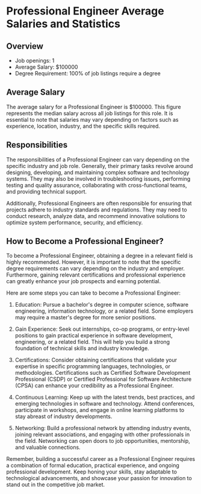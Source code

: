 # Professional Engineer Average Salaries and Statistics

## Overview
- Job openings: 1
- Average Salary: $100000
- Degree Requirement: 100% of job listings require a degree

## Average Salary
The average salary for a Professional Engineer is $100000. This figure represents the median salary across all job listings for this role. It is essential to note that salaries may vary depending on factors such as experience, location, industry, and the specific skills required.

## Responsibilities
The responsibilities of a Professional Engineer can vary depending on the specific industry and job role. Generally, their primary tasks revolve around designing, developing, and maintaining complex software and technology systems. They may also be involved in troubleshooting issues, performing testing and quality assurance, collaborating with cross-functional teams, and providing technical support.

Additionally, Professional Engineers are often responsible for ensuring that projects adhere to industry standards and regulations. They may need to conduct research, analyze data, and recommend innovative solutions to optimize system performance, security, and efficiency.

## How to Become a Professional Engineer?
To become a Professional Engineer, obtaining a degree in a relevant field is highly recommended. However, it is important to note that the specific degree requirements can vary depending on the industry and employer. Furthermore, gaining relevant certifications and professional experience can greatly enhance your job prospects and earning potential.

Here are some steps you can take to become a Professional Engineer:

1. Education: Pursue a bachelor's degree in computer science, software engineering, information technology, or a related field. Some employers may require a master's degree for more senior positions.

2. Gain Experience: Seek out internships, co-op programs, or entry-level positions to gain practical experience in software development, engineering, or a related field. This will help you build a strong foundation of technical skills and industry knowledge.

3. Certifications: Consider obtaining certifications that validate your expertise in specific programming languages, technologies, or methodologies. Certifications such as Certified Software Development Professional (CSDP) or Certified Professional for Software Architecture (CPSA) can enhance your credibility as a Professional Engineer.

4. Continuous Learning: Keep up with the latest trends, best practices, and emerging technologies in software and technology. Attend conferences, participate in workshops, and engage in online learning platforms to stay abreast of industry developments.

5. Networking: Build a professional network by attending industry events, joining relevant associations, and engaging with other professionals in the field. Networking can open doors to job opportunities, mentorship, and valuable connections.

Remember, building a successful career as a Professional Engineer requires a combination of formal education, practical experience, and ongoing professional development. Keep honing your skills, stay adaptable to technological advancements, and showcase your passion for innovation to stand out in the competitive job market.